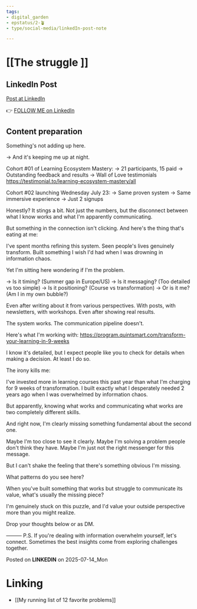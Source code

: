 ```yaml
---
tags: 
- digital_garden
- epstatus/2-🪴
- type/social-media/linkedIn-post-note

---
```

# [[The struggle ]]
## LinkedIn Post
[Post at LinkedIn]()


👉 [FOLLOW ME on LinkedIn](https://www.linkedin.com/comm/mynetwork/discovery-see-all?usecase=PEOPLE_FOLLOWS&followMember=sebastiankamilli)

## Content preparation

Something's not adding up here. 

→ And it's keeping me up at night.

Cohort #01 of Learning Ecosystem Mastery: 
→ 21 participants, 15 paid 
→ Outstanding feedback and results 
→ Wall of Love testimonials https://testimonial.to/learning-ecosystem-mastery/all

Cohort #02 launching Wednesday July 23: 
→ Same proven system 
→ Same immersive experience 
→ Just 2 signups

Honestly? It stings a bit. Not just the numbers, but the disconnect between what I know works and what I'm apparently communicating.

But something in the connection isn't clicking. 
And here's the thing that's eating at me:

I've spent months refining this system. Seen people's lives genuinely transform. Built something I wish I'd had when I was drowning in information chaos.

Yet I'm sitting here wondering if I'm the problem.

→ Is it timing? (Summer gap in Europe/US)
→ Is it messaging? (Too detailed vs too simple) 
→ Is it positioning? (Course vs transformation)
→ Or is it me? (Am I in my own bubble?)

Even after writing about it from various perspectives. With posts, with newsletters, with workshops. Even after showing real results. 

The system works. The communication pipeline doesn't.

Here's what I'm working with: https://program.quintsmart.com/transform-your-learning-in-9-weeks 

I know it's detailed, but I expect people like you to check for details when making a decision. At least I do so.

The irony kills me:

I've invested more in learning courses this past year than what I'm charging for 9 weeks of transformation. I built exactly what I desperately needed 2 years ago when I was overwhelmed by information chaos.

But apparently, knowing what works and communicating what works are two completely different skills.

And right now, I'm clearly missing something fundamental about the second one.

Maybe I'm too close to see it clearly.
Maybe I'm solving a problem people don't think they have.
Maybe I'm just not the right messenger for this message.

But I can't shake the feeling that there's something obvious I'm missing.

What patterns do you see here? 

When you've built something that works but struggle to communicate its value, what's usually the missing piece?

I'm genuinely stuck on this puzzle, and I'd value your outside perspective more than you might realize.

Drop your thoughts below or as DM.


———
P.S. If you're dealing with information overwhelm yourself, let's connect. Sometimes the best insights come from exploring challenges together.


Posted on **LINKEDIN** on 2025-07-14_Mon
# Linking
+ [[My running list of 12 favorite problems]]